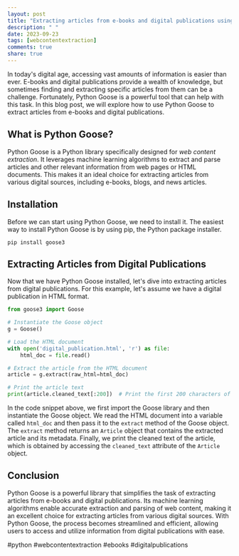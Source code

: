 ```yaml
---
layout: post
title: "Extracting articles from e-books and digital publications using Python Goose"
description: " "
date: 2023-09-23
tags: [webcontentextraction]
comments: true
share: true
---
```


In today's digital age, accessing vast amounts of information is easier than ever. E-books and digital publications provide a wealth of knowledge, but sometimes finding and extracting specific articles from them can be a challenge. Fortunately, Python Goose is a powerful tool that can help with this task. In this blog post, we will explore how to use Python Goose to extract articles from e-books and digital publications.

## What is Python Goose?

Python Goose is a Python library specifically designed for *web content extraction*. It leverages machine learning algorithms to extract and parse articles and other relevant information from web pages or HTML documents. This makes it an ideal choice for extracting articles from various digital sources, including e-books, blogs, and news articles.

## Installation

Before we can start using Python Goose, we need to install it. The easiest way to install Python Goose is by using pip, the Python package installer.

```
pip install goose3
```

## Extracting Articles from Digital Publications

Now that we have Python Goose installed, let's dive into extracting articles from digital publications. For this example, let's assume we have a digital publication in HTML format.

```python
from goose3 import Goose

# Instantiate the Goose object
g = Goose()

# Load the HTML document
with open('digital_publication.html', 'r') as file:
    html_doc = file.read()

# Extract the article from the HTML document
article = g.extract(raw_html=html_doc)

# Print the article text
print(article.cleaned_text[:200])  # Print the first 200 characters of the article
```

In the code snippet above, we first import the Goose library and then instantiate the Goose object. We read the HTML document into a variable called `html_doc` and then pass it to the `extract` method of the Goose object. The `extract` method returns an `Article` object that contains the extracted article and its metadata. Finally, we print the cleaned text of the article, which is obtained by accessing the `cleaned_text` attribute of the `Article` object.

## Conclusion

Python Goose is a powerful library that simplifies the task of extracting articles from e-books and digital publications. Its machine learning algorithms enable accurate extraction and parsing of web content, making it an excellent choice for extracting articles from various digital sources. With Python Goose, the process becomes streamlined and efficient, allowing users to access and utilize information from digital publications with ease.

#python #webcontentextraction #ebooks #digitalpublications